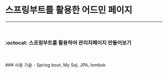 # 스프링부트를 활용한 어드민 페이지
***
<br>
<h3>:octocat: 스프링부트를 활용하여 관리자페이지 만들어보기</h3>
<br>
<br>
### 사용 기술
- Spring boot, My Sql, JPA, lombok


